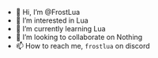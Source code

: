 - 👋 Hi, I’m @FrostLua
- 👀 I’m interested in Lua
- 🌱 I’m currently learning Lua
- 💞️ I’m looking to collaborate on Nothing
- 📫 How to reach me, `frostlua` on discord
